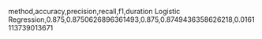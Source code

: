 method,accuracy,precision,recall,f1,duration
Logistic Regression,0.875,0.8750626896361493,0.875,0.8749436358626218,0.0161113739013671
